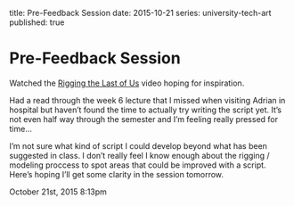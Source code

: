 title: Pre-Feedback Session
date: 2015-10-21
series: university-tech-art
published: true

<h1>Pre-Feedback Session</h1>
<p>Watched the <a href="https://www.youtube.com/watch?v=h0E0JjA9Oig">Rigging the Last of Us</a> video hoping for inspiration.</p>

<p>Had a read through the week 6 lecture that I missed when visiting Adrian in hospital but haven&rsquo;t found the time to actually try writing the script yet. It&rsquo;s not even half way through the semester and I&rsquo;m feeling really pressed for time&hellip;</p>

<p>I&rsquo;m not sure what kind of script I could develop beyond what has been suggested in class. I don&rsquo;t really feel I know enough about the rigging / modeling proccess to spot areas that could be improved with a script. Here&rsquo;s hoping I&rsquo;ll get some clarity in the session tomorrow.</p>

<div id="footer">
<span id="timestamp"> October 21st, 2015 8:13pm </span>
</div>